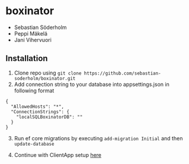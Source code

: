 # boxinator

* Sebastian Söderholm
* Peppi Mäkelä
* Jani Vihervuori

## Installation
1. Clone repo using `git clone https://github.com/sebastian-soderholm/boxinator.git`
2. Add connection string to your database into appsettings.json in following format

```
{
  "AllowedHosts": "*",
  "ConnectionStrings": {
    "localSQLBoxinatorDB": ""
  }
}
```
3. Run ef core migrations by executing
`add-migration Initial` and then 
`update-database`

4. Continue with ClientApp setup [here](https://github.com/sebastian-soderholm/boxinator/blob/master/ClientApp/README.md)




